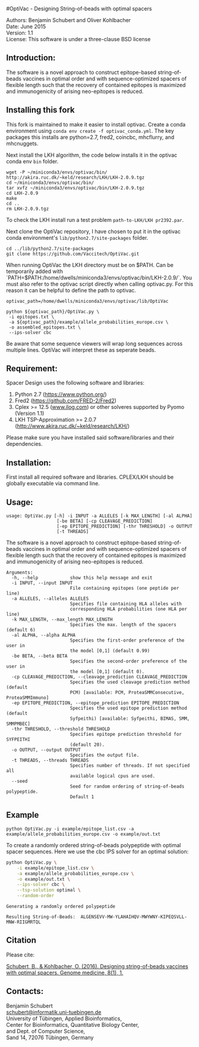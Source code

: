 #OptiVac - Designing String-of-beads with optimal spacers

Authors: Benjamin Schubert and Oliver Kohlbacher   
Date: June 2015   
Version: 1.1  
License: This software is under a three-clause BSD license  


Introduction:
-------------
The software is a novel approach to construct epitope-based string-of-beads
vaccines in optimal order and with sequence-optimized spacers of flexible length
such that the recovery of contained epitopes is maximized and immunogenicity of 
arising neo-epitopes is reduced. 

## Installing this fork

This fork is maintained to make it easier to install optivac.
Create a conda environment using `conda env create -f optivac_conda.yml`.
The key packages this installs are python=2.7, fred2, coincbc, mhcflurry, and mhcnuggets.

Next install the LKH algorithm, the code below installs it in the optivac conda env `bin` folder.
```
wget -P ~/miniconda3/envs/optivac/bin/ http://akira.ruc.dk/~keld/research/LKH/LKH-2.0.9.tgz
cd ~/miniconda3/envs/optivac/bin/
tar xvfz ~/miniconda3/envs/optivac/bin/LKH-2.0.9.tgz
cd LKH-2.0.9
make
cd ..
rm LKH-2.0.9.tgz
```
To check the LKH install run a test problem `path-to-LKH/LKH pr2392.par`.

Next clone the OptiVac repository, I have chosen to put it in the optivac
conda environment's `lib/python2.7/site-packages` folder.
```
cd ../lib/python2.7/site-packages
git clone https://github.com/Vaccitech/OptiVac.git
```

When running OptiVac the LKH directory must be on $PATH.
Can be temporarily added with `PATH=$PATH:/home/dwells/miniconda3/envs/optivac/bin/LKH-2.0.9/`.
You must also refer to the optivac script directly when calling optivac.py.
For this reason it can be helpful to define the path to optivac.

```
optivac_path=/home/dwells/miniconda3/envs/optivac/lib/OptiVac

python ${optivac_path}/OptiVac.py \
 -i epitopes.txt \
 -a ${optivac_path}/example/allele_probabilities_europe.csv \
 -o assembled_epitopes.txt \
 --ips-solver cbc
``` 

Be aware that some sequence viewers will wrap long sequences across multiple lines.
OptiVac will interpret these as seperate beads.

Requirement:
-------------
Spacer Design uses the following software and libraries:

 1.  Python 2.7 (https://www.python.org/)
 2.  Fred2 (https://github.com/FRED-2/Fred2)
 3.  Cplex >= 12.5 (www.ilog.com) or other solveres supported by Pyomo (Version 1.1)
 4.  LKH TSP-Approximation >= 2.0.7 (http://www.akira.ruc.dk/~keld/research/LKH/)

Please make sure you have installed said software/libraries
and their dependencies.


Installation:
-------------
First install all required software and libraries. CPLEX/LKH should be globally executable
via command line. 


Usage:
-------------
```
usage: OptiVac.py [-h] -i INPUT -a ALLELES [-k MAX_LENGTH] [-al ALPHA]
                   [-be BETA] [-cp CLEAVAGE_PREDICTION]
                   [-ep EPITOPE_PREDICTION] [-thr THRESHOLD] -o OUTPUT
                   [-t THREADS]
```

The software is a novel approach to construct epitope-based string-of-beads
vaccines in optimal order and with sequence-optimized spacers of flexible
length such that the recovery of contained epitopes is maximized and
immunogenicity of arising neo-epitopes is reduced.
```
Arguments:
  -h, --help            show this help message and exit
  -i INPUT, --input INPUT
                        File containing epitopes (one peptide per line)
  -a ALLELES, --alleles ALLELES
                        Specifies file containing HLA alleles with
                        corresponding HLA probabilities (one HLA per line)
  -k MAX_LENGTH, --max_length MAX_LENGTH
                        Specifies the max. length of the spacers (default 6)
  -al ALPHA, --alpha ALPHA
                        Specifies the first-order preference of the user in
                        the model [0,1] (default 0.99)
  -be BETA, --beta BETA
                        Specifies the second-order preference of the user in
                        the model [0,1] (default 0).
  -cp CLEAVAGE_PREDICTION, --cleavage_prediction CLEAVAGE_PREDICTION
                        Specifies the used cleavage prediction method (default
                        PCM) [available: PCM, ProteaSMMConsecutive, ProteaSMMImmuno]
  -ep EPITOPE_PREDICTION, --epitope_prediction EPITOPE_PREDICTION
                        Specifies the used epitope prediction method (default
                        Syfpeithi) [available: Syfpeithi, BIMAS, SMM, SMMPMBEC]
  -thr THRESHOLD, --threshold THRESHOLD
                        Specifies epitope prediction threshold for SYFPEITHI
                        (default 20).
  -o OUTPUT, --output OUTPUT
                        Specifies the output file.
  -t THREADS, --threads THREADS
                        Specifies number of threads. If not specified all
                        available logical cpus are used.
  --seed
                        Seed for random ordering of string-of-beads polypeptide.
                        Default 1
```
Example
------
```
python OptiVac.py -i example/epitope_list.csv -a example/allele_probabilities_europe.csv -o example/out.txt
```

To create a randomly ordered string-of-beads polypeptide with optimal spacer
sequences. Here we use the cbc IPS solver for an optimal solution:

```bash
python OptiVac.py \
    -i example/epitope_list.csv \
    -a example/allele_probabilities_europe.csv \
    -o example/out.txt \
    --ips-solver cbc \
    --tsp-solution optimal \
    --random-order
```
```
Generating a randomly ordered polypeptide

Resulting String-of-Beads:  ALGENSEVV-MW-YLAHAIHQV-MWYWNY-KIPEQSVLL-MNW-RIIGMRTQL
```

Citation
-------

Please cite:

[Schubert, B., & Kohlbacher, O. (2016). Designing string-of-beads vaccines with optimal spacers. Genome medicine, 8(1), 1.](http://genomemedicine.biomedcentral.com/articles/10.1186/s13073-016-0263-6)


Contacts:
---------

Benjamin Schubert   
schubert@informatik.uni-tuebingen.de   
University of Tübingen, Applied Bioinformatics,   
Center for Bioinformatics, Quantitative Biology Center,   
and Dept. of Computer Science,   
Sand 14, 72076 Tübingen, Germany

